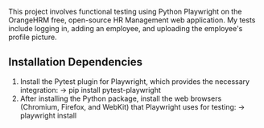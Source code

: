 This project involves functional testing using Python Playwright on the OrangeHRM free, open-source HR Management web application.
My tests include logging in, adding an employee, and uploading the employee's profile picture.

Installation Dependencies
-------------------------
1. Install the Pytest plugin for Playwright, which provides the necessary integration:
-> pip install pytest-playwright
2. After installing the Python package, install the web browsers (Chromium, Firefox, and WebKit) that Playwright uses for testing:
-> playwright install   
   
